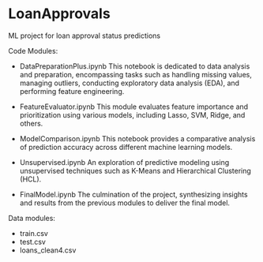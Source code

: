 # LoanApprovals
ML project for loan approval status predictions

Code Modules:

- DataPreparationPlus.ipynb
  This notebook is dedicated to data analysis and preparation, encompassing tasks such as handling missing values, managing outliers, conducting exploratory data analysis (EDA), and performing feature engineering.

- FeatureEvaluator.ipynb
  This module evaluates feature importance and prioritization using various models, including Lasso, SVM, Ridge, and others.

- ModelComparison.ipynb
  This notebook provides a comparative analysis of prediction accuracy across different machine learning models.

- Unsupervised.ipynb
  An exploration of predictive modeling using unsupervised techniques such as K-Means and Hierarchical Clustering (HCL).

- FinalModel.ipynb
  The culmination of the project, synthesizing insights and results from the previous modules to deliver the final model.


Data modules:
- train.csv
- test.csv
- loans_clean4.csv



